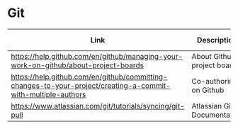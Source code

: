 # Git

| Link | Description | Added by |
| ---- | ----------- | -------- |
| https://help.github.com/en/github/managing-your-work-on-github/about-project-boards| About Github project boards | lizzy-j |
| https://help.github.com/en/github/committing-changes-to-your-project/creating-a-commit-with-multiple-authors | Co-authoring on Github | lizzy-j |
| https://www.atlassian.com/git/tutorials/syncing/git-pull | Atlassian Git Documentation | lizzy-j |
